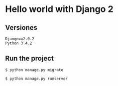# Hello world with Django 2

## Versiones
```
Django==2.0.2
Python 3.4.2
```
## Run the project
```
$ python manage.py migrate

$ python manage.py runserver
```
